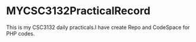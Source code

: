 # MYCSC3132PracticalRecord
This is my CSC3132 daily practicals.I have create Repo and CodeSpace for PHP codes.